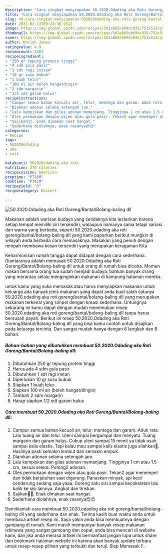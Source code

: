 ```yaml
---
description: "Cara singkat menyiapakan 50.2020.Odading aka Roti Goreng/Bantal/Bolang-baling dll Terbukti"
title: "Cara singkat menyiapakan 50.2020.Odading aka Roti Goreng/Bantal/Bolang-baling dll Terbukti"
slug: 49-cara-singkat-menyiapakan-502020odading-aka-roti-goreng-bantal-bolang-baling-dll-terbukti
date: 2021-02-13T09:23:36.931Z
image: https://img-global.cpcdn.com/recipes/5d1a865eb69dc935/751x532cq70/502020odading-aka-roti-gorengbantalbolang-baling-dll-foto-resep-utama.jpg
thumbnail: https://img-global.cpcdn.com/recipes/5d1a865eb69dc935/751x532cq70/502020odading-aka-roti-gorengbantalbolang-baling-dll-foto-resep-utama.jpg
cover: https://img-global.cpcdn.com/recipes/5d1a865eb69dc935/751x532cq70/502020odading-aka-roti-gorengbantalbolang-baling-dll-foto-resep-utama.jpg
author: Marian James
ratingvalue: 4.9
reviewcount: 2481
recipeingredient:
- "250 gr tepung protein tinggi"
- "4 sdm gula pasir"
- "1 sdt ragi instan"
- "10 gr susu bubuk"
- "1 buah telur"
- "100 ml air boleh hangatdingin"
- "2 sdm margarin"
- "1/2 sdt garam halus"
recipeinstructions:
- "Campur semua bahan kecuali air, telur, mentega dan garam. Aduk rata. Lalu tuang air dan telur. Uleni sampai bergumpal dan menyatu. Tuang margarin dan garam halus. Cukup uleni sampai 15 menit ya tidak usah sampai kalis elastis. Tapi kalau mau sampai kalis elastis juga silahkan🙏. Hasilnya pasti semakin lembut dan semakin empuk."
- "Diamkan adonan selama setengah jam."
- "Lalu kempiskan dan gilas adonan memanjang. Tingginya 1 cm atau 1.5 cm, sesuai selera. Potong2 adonan."
- "Oles permukaan dengan wijen atau gula pasir. Tekan2 agar menempel dan tidak berjatuhan saat digoreng. Panaskan minyak, api kecil cenderung sedang saja yaaa. Goreng satu sisi sampai kecokelatan lalu balik ke sisi lainnya. Angkat dan tiriskan."
- "Sajikan🙏😊. Enak dimakan saat hangat."
- "Sederhana diolahnya, enak rasanya😍😉"
categories:
- Recipe
tags:
- 502020odading
- aka
- roti

katakunci: 502020odading aka roti 
nutrition: 270 calories
recipecuisine: American
preptime: "PT16M"
cooktime: "PT41M"
recipeyield: "3"
recipecategory: Dessert

---
```



![50.2020.Odading aka Roti Goreng/Bantal/Bolang-baling dll](https://img-global.cpcdn.com/recipes/5d1a865eb69dc935/751x532cq70/502020odading-aka-roti-gorengbantalbolang-baling-dll-foto-resep-utama.jpg)

Makanan adalah warisan budaya yang setidaknya kita lestarikan karena setiap tempat memiliki ciri tersendiri, walaupun namanya sama tetapi variasi dan warna yang berbeda, seperti 50.2020.odading aka roti goreng/bantal/bolang-baling dll yang kami paparkan berikut mungkin di wilayah anda berbeda cara memasaknya. Masakan yang penuh dengan rempah membawa kesan tersendiri yang merupakan keragaman Kita

Keharmonisan rumah tangga dapat didapat dengan cara sederhana. Diantaranya adalah memasak 50.2020.Odading aka Roti Goreng/Bantal/Bolang-baling dll untuk orang di rumah bisa dicoba. Momen makan bersama orang tua sudah menjadi budaya, bahkan banyak orang yang merantau selalu menginginkan makanan di kampung halaman mereka.



untuk kamu yang suka memasak atau harus menyiapkan makanan untuk keluarga ada banyak jenis makanan yang dapat anda buat salah satunya 50.2020.odading aka roti goreng/bantal/bolang-baling dll yang merupakan makanan terkenal yang simpel dengan kreasi sederhana. Untungnya sekarang ini kamu dapat dengan mudah menemukan resep 50.2020.odading aka roti goreng/bantal/bolang-baling dll tanpa harus bersusah payah.
Berikut ini resep 50.2020.Odading aka Roti Goreng/Bantal/Bolang-baling dll yang bisa kamu contoh untuk disajikan pada keluarga tercinta. Dan sangat mudah hanya dengan 6 langkah dan 8 bahan.


<!--inarticleads1-->

##### Bahan-bahan yang dibutuhkan membuat 50.2020.Odading aka Roti Goreng/Bantal/Bolang-baling dll:

1. Dibutuhkan 250 gr tepung protein tinggi
1. Harus ada 4 sdm gula pasir
1. Dibutuhkan 1 sdt ragi instan
1. Diperlukan 10 gr susu bubuk
1. Siapkan 1 buah telur
1. Siapkan 100 ml air (boleh hangat/dingin)
1. Tambah 2 sdm margarin
1. Harap siapkan 1/2 sdt garam halus




<!--inarticleads2-->

##### Cara membuat  50.2020.Odading aka Roti Goreng/Bantal/Bolang-baling dll:

1. Campur semua bahan kecuali air, telur, mentega dan garam. Aduk rata. Lalu tuang air dan telur. Uleni sampai bergumpal dan menyatu. Tuang margarin dan garam halus. Cukup uleni sampai 15 menit ya tidak usah sampai kalis elastis. Tapi kalau mau sampai kalis elastis juga silahkan🙏. Hasilnya pasti semakin lembut dan semakin empuk.
1. Diamkan adonan selama setengah jam.
1. Lalu kempiskan dan gilas adonan memanjang. Tingginya 1 cm atau 1.5 cm, sesuai selera. Potong2 adonan.
1. Oles permukaan dengan wijen atau gula pasir. Tekan2 agar menempel dan tidak berjatuhan saat digoreng. Panaskan minyak, api kecil cenderung sedang saja yaaa. Goreng satu sisi sampai kecokelatan lalu balik ke sisi lainnya. Angkat dan tiriskan.
1. Sajikan🙏😊. Enak dimakan saat hangat.
1. Sederhana diolahnya, enak rasanya😍😉




Demikianlah cara membuat 50.2020.odading aka roti goreng/bantal/bolang-baling dll yang sederhana dan enak. Terima kasih buat waktu anda untuk membaca artikel resep ini. Saya yakin anda bisa membuatnya dengan gampang di rumah. Kami masih mempunyai banyak resep makanan istimewa yang sangat gampang dan cepat, anda bisa mencari di website kami, dan jika anda merasa artikel ini bermanfaat jangan lupa untuk share dan bookmark halaman website ini karena akan banyak update terbaru untuk resep-resep pilihan yang terbukti dan teruji. Siap Memasak !!. 
